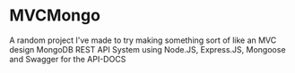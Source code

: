# MVCMongo

A random project I've made to try making something sort of like an MVC design MongoDB REST API System using Node.JS, Express.JS, Mongoose and Swagger for the API-DOCS
